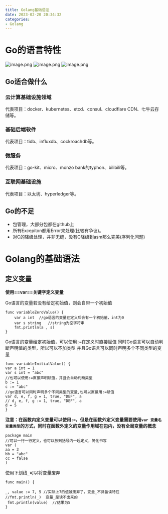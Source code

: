 ```yaml
---
title: Golang基础语法
date: 2023-02-20 20:34:32
categories:
- Golang
---
```

# Go的语言特性
![image.png](https://cdn.staticaly.com/gh/K-Viior/blog-image@master/img/20230220203722.png)
![image.png](https://cdn.staticaly.com/gh/K-Viior/blog-image@master/img/20230220203731.png)
![image.png](https://cdn.staticaly.com/gh/K-Viior/blog-image@master/img/20230220203740.png)
## Go适合做什么
### 云计算基础设施领域
代表项目：docker、kubernetes、etcd、consul、cloudflare CDN、七牛云存储等。
### 基础后端软件
代表项目：tidb、influxdb、cockroachdb等。
### 微服务
代表项目：go-kit、micro、monzo bank的typhon、bilibili等。
### 互联网基础设施
代表项目：以太坊、hyperledger等。
## Go的不足
- 包管理，大部分包都在github上
- 所有Excepiton都用Error来处理(比较有争议)。
- 对C的降级处理，并非无缝，没有C降级到asm那么完美(序列化问题)
# Golang的基础语法
## 定义变量

**使用==var==关键字定义变量**

Go语言的变量若没有给定初始值，则会自带一个初始值
```Golang
func variableZeroValue() {
	var a int  //go语言的变量在定义后会有一个初始值，int为0
	var s string   //string为空字符串
	fmt.println(a , s)
}
```
Go语言的变量给定初始值，可以使用`:=`在定义时直接赋值
同时Go语言可以自动判断声明值的类型，所以可以不加类型
并且Go语言可以同时声明多个不同类型的变量
```Golang
func variableInitialValue() {
var a int = 1
var s int = "abc"
//也可以使用:=直接声明赋值，并且会自动判断类型
b := 1
c := "abc"
//go语言可以同时声明多个不同类型的变量,也可以直接用:=赋值
var d, e, f, g = 1, true, "DEF", a
// d, e, f, g := 1, true, "DEF", a
d = 5
}
```
**注意：在函数内定义变量可以使用`:=`，但是在函数外定义变量需要使用`var 变量名 变量类型`的方式，同时在函数外定义的变量作用域在包内，没有全局变量的概念**
```Golang
package main
//可以一行一行定义，也可以放到括号内一起定义，简化书写
var (
aa = 3
bb = "abc"
cc = false
)
```

使用下划线`_`可以将变量废弃
```Golang
func main() {

_, value := 7, 5 //实际上7的值被废弃了，变量_不具备读特性
//fmt.println(_)  变量_是读不出来的
 fmt.println(value)  //结果为5
}
```
